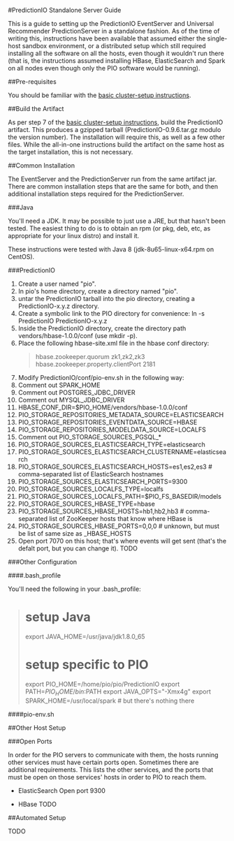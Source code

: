 #PredictionIO Standalone Server Guide

This is a guide to setting up the PredictionIO EventServer and Universal Recommender PredictionServer in a standalone fashion. As of the time of writing this, instructions have been available that assumed either the single-host sandbox environment, or a distributed setup which still required installing all the software on all the hosts, even though it wouldn't run there (that is, the instructions assumed installing HBase, ElasticSearch and Spark on all nodes even though only the PIO software would be running).

##Pre-requisites

You should be familiar with the [basic cluster-setup instructions](readme.md).

##Build the Artifact

As per step 7 of the [basic cluster-setup instructions](readme.md), build
the PredictionIO artifact. This produces a gzipped tarball (PredictionIO-0.9.6.tar.gz modulo the version number). The installation will require this, as well as a few other files. While the all-in-one instructions build the artifact on the
same host as the target installation, this is not necessary.

##Common Installation

The EventServer and the PredictionServer run from the same artifact jar. There are common installation steps that are the same for both, and then additional installation steps required for the PredictionServer.

###Java

You'll need a JDK. It may be possible to just use a JRE, but that hasn't been
tested. The easiest thing to do is to obtain an rpm (or pkg, deb, etc, as appropriate for your linux distro) and install it.

These instructions were tested with Java 8 (jdk-8u65-linux-x64.rpm on CentOS).

###PredictionIO

1. Create a user named "pio".
1. In pio's home directory, create a directory named "pio".
1. untar the PredictionIO tarball into the pio directory, creating a PredictionIO-x.y.z directory.
1. Create a symbolic link to the PIO directory for convenience: ln -s PredictionIO PredictionIO-x.y.z
1. Inside the PredictionIO directory, create the directory path vendors/hbase-1.0.0/conf (use mkdir -p).
1. Place the following hbase-site.xml file in the hbase conf directory:
   > <configuration>
   >  <property>
   >    <name>hbase.zookeeper.quorum</name>
   >    <value>zk1,zk2,zk3</value> <!-- comma separated list of zookeeper hosts -->
   >  </property>
   >  <property>
   >    <name>hbase.zookeeper.property.clientPort</name>
   >    <value>2181</value>
   >  </property>
   > </configuration>
1. Modify PredictionIO/conf/pio-env.sh in the following way:
  1. Comment out SPARK_HOME
  1. Comment out POSTGRES_JDBC_DRIVER
  1. Comment out MYSQL_JDBC_DRIVER
  1. HBASE_CONF_DIR=$PIO_HOME/vendors/hbase-1.0.0/conf
  1. PIO_STORAGE_REPOSITORIES_METADATA_SOURCE=ELASTICSEARCH
  1. PIO_STORAGE_REPOSITORIES_EVENTDATA_SOURCE=HBASE
  1. PIO_STORAGE_REPOSITORIES_MODELDATA_SOURCE=LOCALFS
  1. Comment out PIO_STORAGE_SOURCES_PGSQL_*
  1. PIO_STORAGE_SOURCES_ELASTICSEARCH_TYPE=elasticsearch
  1. PIO_STORAGE_SOURCES_ELASTICSEARCH_CLUSTERNAME=elasticsearch
  1. PIO_STORAGE_SOURCES_ELASTICSEARCH_HOSTS=es1,es2,es3 # comma-separated list of ElasticSearch hostnames
  1. PIO_STORAGE_SOURCES_ELASTICSEARCH_PORTS=9300
  1. PIO_STORAGE_SOURCES_LOCALFS_TYPE=localfs
  1. PIO_STORAGE_SOURCES_LOCALFS_PATH=$PIO_FS_BASEDIR/models
  1. PIO_STORAGE_SOURCES_HBASE_TYPE=hbase
  1. PIO_STORAGE_SOURCES_HBASE_HOSTS=hb1,hb2,hb3 # comma-separated list of ZooKeeper hosts that know where HBase is
  1. PIO_STORAGE_SOURCES_HBASE_PORTS=0,0,0 # unknown, but must be list of same size as _HBASE_HOSTS
1. Open port 7070 on this host; that's where events will get sent (that's the defalt port, but you can change it).
TODO


###Other Configuration

####.bash_profile

You'll need the following in your .bash_profile:
> # setup Java
> export JAVA_HOME=/usr/java/jdk1.8.0_65
>
> # setup specific to PIO
> export PIO_HOME=/home/pio/pio/PredictionIO
> export PATH=$PIO_HOME/bin:$PATH
> export JAVA_OPTS="-Xmx4g"
> export SPARK_HOME=/usr/local/spark # but there's nothing there

####pio-env.sh

##Other Host Setup

###Open Ports

In order for the PIO servers to communicate with them, the hosts running other services must have certain ports open. Sometimes there are additional requirements. This lists the other services, and the ports that must be open on those services' hosts in order to PIO to reach them.

* ElasticSearch
  Open port 9300

* HBase
TODO

##Automated Setup

TODO